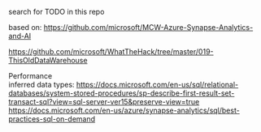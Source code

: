 search for TODO in this repo

based on:  https://github.com/microsoft/MCW-Azure-Synapse-Analytics-and-AI

https://github.com/microsoft/WhatTheHack/tree/master/019-ThisOldDataWarehouse



Performance  
    inferred data types:  https://docs.microsoft.com/en-us/sql/relational-databases/system-stored-procedures/sp-describe-first-result-set-transact-sql?view=sql-server-ver15&preserve-view=true  
    https://docs.microsoft.com/en-us/azure/synapse-analytics/sql/best-practices-sql-on-demand
